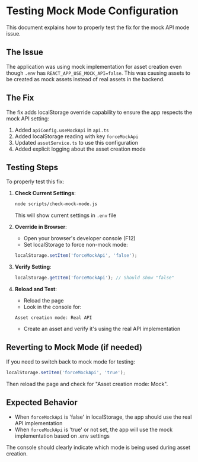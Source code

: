 # Testing Mock Mode Configuration

This document explains how to properly test the fix for the mock API mode issue.

## The Issue

The application was using mock implementation for asset creation even though `.env` has `REACT_APP_USE_MOCK_API=false`. This was causing assets to be created as mock assets instead of real assets in the backend.

## The Fix

The fix adds localStorage override capability to ensure the app respects the mock API setting:

1. Added `apiConfig.useMockApi` in `api.ts`
2. Added localStorage reading with key `forceMockApi`
3. Updated `assetService.ts` to use this configuration
4. Added explicit logging about the asset creation mode

## Testing Steps

To properly test this fix:

1. **Check Current Settings**:
   ```bash
   node scripts/check-mock-mode.js
   ```
   This will show current settings in `.env` file

2. **Override in Browser**:
   - Open your browser's developer console (F12)
   - Set localStorage to force non-mock mode:
   ```javascript
   localStorage.setItem('forceMockApi', 'false');
   ```

3. **Verify Setting**:
   ```javascript
   localStorage.getItem('forceMockApi'); // Should show "false"
   ```

4. **Reload and Test**:
   - Reload the page
   - Look in the console for:
   ```
   Asset creation mode: Real API
   ```
   - Create an asset and verify it's using the real API implementation

## Reverting to Mock Mode (if needed)

If you need to switch back to mock mode for testing:

```javascript
localStorage.setItem('forceMockApi', 'true');
```

Then reload the page and check for "Asset creation mode: Mock".

## Expected Behavior

- When `forceMockApi` is 'false' in localStorage, the app should use the real API implementation
- When `forceMockApi` is 'true' or not set, the app will use the mock implementation based on .env settings

The console should clearly indicate which mode is being used during asset creation.
